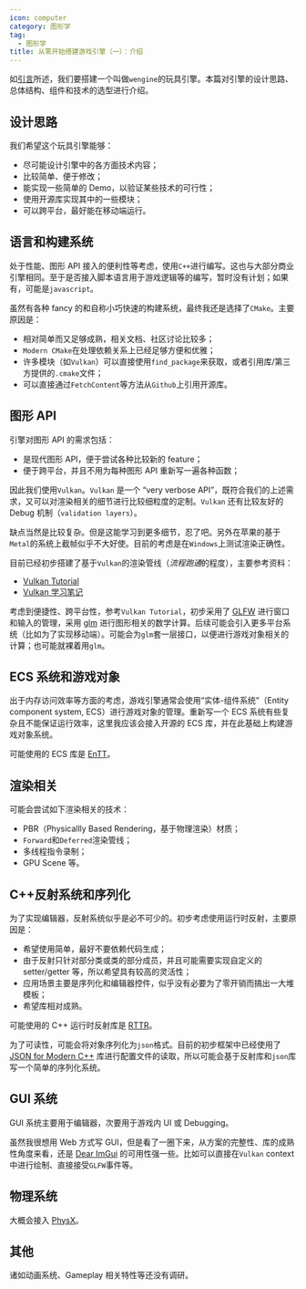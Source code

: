 ```yaml
---
icon: computer
category: 图形学
tag:
  - 图形学
title: 从零开始搭建游戏引擎（一）：介绍
---
```


如[引言](./readme.md)所述，我们要搭建一个叫做`wengine`的玩具引擎。本篇对引擎的设计思路、总体结构、组件和技术的选型进行介绍。

## 设计思路

我们希望这个玩具引擎能够：

- 尽可能设计引擎中的各方面技术内容；
- 比较简单、便于修改；
- 能实现一些简单的 Demo，以验证某些技术的可行性；
- 使用开源库实现其中的一些模块；
- 可以跨平台，最好能在移动端运行。

## 语言和构建系统

处于性能、图形 API 接入的便利性等考虑，使用`C++`进行编写。这也与大部分商业引擎相同。至于是否接入脚本语言用于游戏逻辑等的编写，暂时没有计划；如果有，可能是`javascript`。

虽然有各种 fancy 的和自称小巧快速的构建系统，最终我还是选择了`CMake`。主要原因是：

- 相对简单而又足够成熟，相关文档、社区讨论比较多；
- `Modern CMake`在处理依赖关系上已经足够方便和优雅；
- 许多模块（如`Vulkan`）可以直接使用`find_package`来获取，或者引用库/第三方提供的`.cmake`文件；
- 可以直接通过`FetchContent`等方法从`Github`上引用开源库。

## 图形 API

引擎对图形 API 的需求包括：

- 是现代图形 API，便于尝试各种比较新的 feature；
- 便于跨平台，并且不用为每种图形 API 重新写一遍各种函数；

因此我们使用`Vulkan`。`Vulkan` 是一个 “very verbose API”，既符合我们的上述需求，又可以对渲染相关的细节进行比较细粒度的定制。`Vulkan` 还有比较友好的 Debug 机制（`validation layers`）。

缺点当然是比较复杂。但是这能学习到更多细节，忍了吧。另外在苹果的基于`Metal`的系统上截帧似乎不大好使。目前的考虑是在`Windows`上测试渲染正确性。

目前已经初步搭建了基于`Vulkan`的渲染管线（*流程跑通*的程度），主要参考资料：

- [Vulkan Tutorial](https://vulkan-tutorial.com/)
- [Vulkan 学习笔记](https://gavinkg.github.io/ILearnVulkanFromScratch-CN/)

考虑到便捷性、跨平台性，参考`Vulkan Tutorial`，初步采用了 [GLFW](https://www.glfw.org/) 进行窗口和输入的管理，采用 [glm](https://github.com/g-truc/glm) 进行图形相关的数学计算。后续可能会引入更多平台系统（比如为了实现移动端）。可能会为`glm`套一层接口，以便进行游戏对象相关的计算；也可能就裸着用`glm`。

## ECS 系统和游戏对象

出于内存访问效率等方面的考虑，游戏引擎通常会使用“实体-组件系统”（Entity component system, ECS）进行游戏对象的管理。重新写一个 ECS 系统有些复杂且不能保证运行效率，这里我应该会接入开源的 ECS 库，并在此基础上构建游戏对象系统。

可能使用的 ECS 库是 [EnTT](https://github.com/skypjack/entt)。

## 渲染相关

可能会尝试如下渲染相关的技术：

- PBR（Physicallly Based Rendering，基于物理渲染）材质；
- `Forward`和`Deferred`渲染管线；
- 多线程指令录制；
- GPU Scene 等。

## C++反射系统和序列化

为了实现编辑器，反射系统似乎是必不可少的。初步考虑使用运行时反射，主要原因是：

- 希望使用简单，最好不要依赖代码生成；
- 由于反射只针对部分类或类的部分成员，并且可能需要实现自定义的 setter/getter 等，所以希望具有较高的灵活性；
- 应用场景主要是序列化和编辑器控件，似乎没有必要为了零开销而搞出一大堆模板；
- 希望库相对成熟。

可能使用的 C++ 运行时反射库是 [RTTR](https://github.com/rttrorg/rttr)。

为了可读性，可能会将对象序列化为`json`格式。目前的初步框架中已经使用了 [JSON for Modern C++](https://github.com/nlohmann/json) 库进行配置文件的读取，所以可能会基于反射库和`json`库写一个简单的序列化系统。

## GUI 系统

GUI 系统主要用于编辑器，次要用于游戏内 UI 或 Debugging。

虽然我很想用 Web 方式写 GUI，但是看了一圈下来，从方案的完整性、库的成熟性角度来看，还是 [Dear ImGui](https://github.com/ocornut/imgui) 的可用性强一些。比如可以直接在`Vulkan` context 中进行绘制、直接接受`GLFW`事件等。

## 物理系统

大概会接入 [PhysX](https://developer.nvidia.com/physx-sdk)。

## 其他

诸如动画系统、Gameplay 相关特性等还没有调研。
